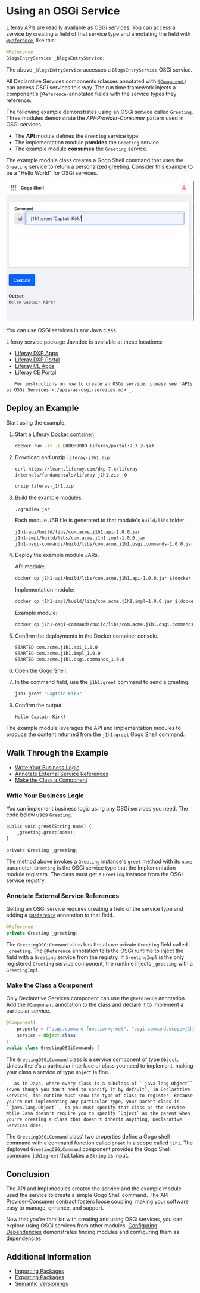 # Using an OSGi Service

Liferay APIs are readily available as OSGi services. You can access a service by creating a field of that service type and annotating the field with [`@Reference`](https://docs.osgi.org/javadoc/osgi.cmpn/7.0.0/org/osgi/service/component/annotations/Reference.html), like this:

```java
@Reference
BlogsEntryService _blogsEntryService;
```

The above `_blogsEntryService` accesses a `BlogsEntryService` OSGi service.

All Declarative Services components (classes annotated with [`@Component`](https://docs.osgi.org/javadoc/osgi.cmpn/7.0.0/org/osgi/service/component/annotations/Component.html)) can access OSGi services this way. The run time framework injects a component's `@Reference`-annotated fields with the service types they reference.

The following example demonstrates using an OSGi service called `Greeting`. Three modules demonstrate the *API-Provider-Consumer* pattern used in OSGi services.

* The **API** module defines the `Greeting` service type.
* The implementation module **provides** the `Greeting` service.
* The example module **consumes** the `Greeting` service.

The example module class creates a Gogo Shell command that uses the `Greeting` service to return a personalized greeting. Consider this example to be a "Hello World" for OSGi services.

![The example modules provide a greeting command for Gogo Shell.](./using-an-osgi-service/images/01.png)

You can use OSGi services in any Java class.

Liferay service package Javadoc is available at these locations:

* [Liferay DXP Apps](https://docs.liferay.com/dxp/apps/)
* [Liferay DXP Portal](https://docs.liferay.com/dxp/portal/7.2-latest/javadocs/)
* [Liferay CE Apps](https://docs.liferay.com/ce/apps/)
* [Liferay CE Portal](https://docs.liferay.com/ce/portal/7.2-latest/javadocs/)

```note::
   For instructions on how to create an OSGi service, please see `APIs as OSGi Services <./apis-as-osgi-services.md>`_.
```

## Deploy an Example

Start using the example.

1. Start a [Liferay Docker container](../../installation-and-upgrades/installing-liferay/using-liferay-dxp-docker-images/dxp-docker-container-basics.md).

    ```bash
    docker run -it -p 8080:8080 liferay/portal:7.3.2-ga3
    ```

1. Download and unzip `liferay-j1h1.zip`.

    ```curl
    curl https://learn.liferay.com/dxp-7.x/liferay-internals/fundamentals/liferay-j1h1.zip -O
    ```

    ```bash
    unzip liferay-j1h1.zip
    ```

1. Build the example modules.

    ```bash
    ./gradlew jar
    ```

    Each module JAR file is generated to that module's `build/libs` folder.

     ```
     j1h1-api/build/libs/com.acme.j1h1.api-1.0.0.jar
     j1h1-impl/build/libs/com.acme.j1h1.impl-1.0.0.jar
     j1h1-osgi-commands/build/libs/com.acme.j1h1.osgi.commands-1.0.0.jar
     ```

1. Deploy the example module JARs.

    API module:

    ```bash
    docker cp j1h1-api/build/libs/com.acme.j1h1.api-1.0.0.jar $(docker ps -lq):/opt/liferay/deploy
    ```

    Implementation module:

    ```bash
    docker cp j1h1-impl/build/libs/com.acme.j1h1.impl-1.0.0.jar $(docker ps -lq):/opt/liferay/deploy
    ```

    Example module:

    ```bash
    docker cp j1h1-osgi-commands/build/libs/com.acme.j1h1.osgi.commands-1.0.0.jar $(docker ps -lq):/opt/liferay/deploy
    ```

1. Confirm the deployments in the Docker container console.

    ```
    STARTED com.acme.j1h1.api_1.0.0
    STARTED com.acme.j1h1.impl_1.0.0
    STARTED com.acme.j1h1.osgi.commands_1.0.0
    ```

1. Open the [Gogo Shell](/using-the-gogo-shell/using-the-gogo-shell.md).

1. In the command field, use the `j1h1:greet` command to send a greeting.

    ```groovy
    j1h1:greet "Captain Kirk"
    ```

1. Confirm the output.

    ```
    Hello Captain Kirk!
    ```

The example module leverages the API and Implementation modules to produce the content returned from the `j1h1:greet` Gogo Shell command.

## Walk Through the Example

* [Write Your Business Logic](#write-your-business-logic)
* [Annotate External Service References](#annotate-external-service-references)
* [Make the Class a Component](#make-the-class-a-component)

### Write Your Business Logic

You can implement business logic using any OSGi services you need. The code below uses `Greeting`.

```
public void greet(String name) {
    _greeting.greet(name);
}

private Greeting _greeting;
```

The method above invokes a `Greeting` instance's `greet` method with its `name` parameter. `Greeting` is the OSGi service type that the Implementation module registers. The class must get a `Greeting` instance from the OSGi service registry.

### Annotate External Service References

Getting an OSGi service requires creating a field of the service type and adding a [`@Reference`](https://docs.osgi.org/javadoc/osgi.cmpn/7.0.0/org/osgi/service/component/annotations/Reference.html) annotation to that field.

```java
@Reference
private Greeting _greeting;
```

The `GreetingOSGiCommand` class has the above private `Greeting` field called `_greeting`. The `@Reference` annotation tells the OSGi runtime to inject the field with a `Greeting` service from the registry. If `GreetingImpl` is the only registered `Greeting` service component, the runtime injects `_greeting` with a `GreetingImpl`.

### Make the Class a Component

Only Declarative Services component can use the `@Reference` annotation. Add the `@Component` annotation to the class and declare it to implement a particular service.

```java
@Component(
	property = {"osgi.command.function=greet", "osgi.command.scope=j1h1"},
	service = Object.class
)
public class GreetingOSGiCommands {
```

The `GreetingOSGiCommand` class is a service component of type `Object`. Unless there's a particular interface or class you need to implement, making your class a service of type `Object` is fine.

```note::
   As in Java, where every class is a subclass of ``java.lang.Object`` (even though you don't need to specify it by default), in Declarative Services, the runtime must know the type of class to register. Because you're not implementing any particular type, your parent class is ``java.lang.Object``, so you must specify that class as the service. While Java doesn't require you to specify `Object` as the parent when you're creating a class that doesn't inherit anything, Declarative Services does.
```

The `GreetingOSGiCommand` class' two properties define a Gogo shell command with a command function called `greet` in a scope called `j1h1`. The deployed `GreetingOSGiCommand` component provides the Gogo Shell command `j1h1:greet` that takes a `String` as input.

## Conclusion

The API and Impl modules created the service and the example module used the service to create a simple Gogo Shell command. The API-Provider-Consumer contract fosters loose coupling, making your software easy to manage, enhance, and support.

Now that you're familiar with creating and using OSGi services, you can explore using OSGi services from other modules. [Configuring Dependencies](./configuring-dependencies/configuring-dependencies.md) demonstrates finding modules and configuring them as dependencies.

## Additional Information

* [Importing Packages](./importing-packages.md)
* [Exporting Packages](./exporting-packages.md)
* [Semantic Versionings](./semantic-versioning.md)